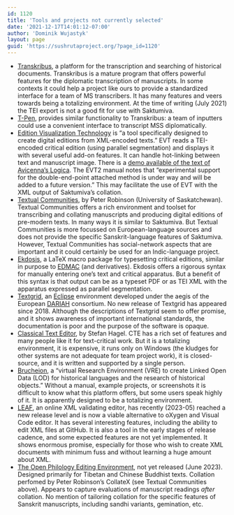 ```yaml
---
id: 1120
title: 'Tools and projects not currently selected'
date: '2021-12-17T14:01:12-07:00'
author: 'Dominik Wujastyk'
layout: page
guid: 'https://sushrutaproject.org/?page_id=1120'
---
```


- [Transkribus](https://readcoop.eu/transkribus/), a platform for the transcription and searching of historical documents. Transkribus is a mature program that offers powerful features for the diplomatic transcription of manuscripts. In some contexts it could help a project like ours to provide a standardized interface for a team of MS transcribers. It has many features and veers towards being a totalizing environment. At the time of writing (July 2021) the TEI export is not a good fit for use with Saktumiva.
- [T-Pen](http://t-pen.org/TPEN/), provides similar functionality to Transkribus: a team of inputters could use a convenient interface to transcript MSS diplomatically.
- [Edition Visualization Technology](http://evt.labcd.unipi.it/) is “a tool specifically designed to create digital editions from XML-encoded texts.” EVT reads a TEI-encoded critical edition (using parallel segmentation) and displays it with several useful add-on features. It can handle hot-linking between text and manuscript image. There is a [demo available of the text of Avicenna’s Logica](http://evt.labcd.unipi.it/demo/evt2-beta2/avicenna/index.html#/readingTxt?d=doc_1&p=C-112v&s=text-body-div&e=critical). The EVT2 manual notes that “experimental support for the double-end-point attached method is under way and will be added to a future version.” This may facilitate the use of EVT with the XML output of Saktumiva’s collation.
- [Textual Communities](https://textualcommunities.org/app/community/?id=5ae4492bb6bf889b25d8418f&route=view&document=5d437ea2e01ff5326602c0de&page=5d437e5b1d393e0000ee31b6), by Peter Robinson (University of Saskatchewan). Textual Communities offers a rich environment and toolset for transcribing and collating manuscripts and producing digital editions of pre-modern texts. In many ways it is similar to Saktumiva. But Textual Communities is more focussed on European-language sources and does not provide the specific Sanskrit-language features of Saktumiva. However, Textual Communities has social-network aspects that are important and it could certainly be used for an Indic-language project.
- [Ekdosis](https://ctan.org/pkg/ekdosis?lang=en), a LaTeX macro package for typesetting critical editions, similar in purpose to [EDMAC](https://github.com/wujastyk/edmac) (and derivatives). Ekdosis offers a rigorous syntax for manually entering one’s text and critical apparatus. But a benefit of this syntax is that output can be as a typeset PDF or as TEI XML with the apparatus expressed as parallel segmentation.
- [Textgrid](https://de.dariah.eu/en/web/guest/textgridlab), an [Eclipse](https://www.eclipse.org/ide/) environment developed under the aegis of the European [DARIAH](https://de.dariah.eu/en/home) consortium. No new release of Textgrid has appeared since 2018. Although the descriptions of Textgrid seem to offer promise, and it shows awareness of important international standards, the documentation is poor and the purpose of the software is opaque.
- [Classical Text Editor](https://cte.oeaw.ac.at/), by Stefan Hagel. CTE has a rich set of features and many people like it for text-critical work. But it is a totalizing environment, it is expensive, it runs only on Windows (the kludges for other systems are not adequate for team project work), it is closed-source, and it is written and supported by a single person.
- [Brucheion](https://github.com/Brucheion/Brucheion#readme), a “virtual Research Environment (VRE) to create Linked Open Data (LOD) for historical languages and the research of historical objects.” Without a manual, example projects, or screenshots it is difficult to know what this platform offers, but some users speak highly of it. It is apparently designed to be a totalizing environment.
- [LEAF](https://leaf-writer.leaf-vre.org/), an online XML validating editor, has recently (2023-05) reached a new release level and is now a viable alternative to oXygen and Visual Code editor. It has several interesting features, including the ability to edit XML files at GitHub. It is also a tool in the early stages of release cadence, and some expected features are not yet implemented. It shows enormous promise, especially for those who wish to create XML documents with minimum fuss and without learning a huge amount about XML.
- [The Open Philology Editing Environment](https://openphilology.eu/), not yet released (June 2023). Designed primarily for Tibetan and Chinese Buddhist texts. Collation perfomed by Peter Robinson’s CollateX (see Textual Communities above). Appears to capture evaluations of manuscript readings *after* collation. No mention of tailoring collation for the specific features of Sanskrit manuscripts, including sandhi variants, gemination, etc.